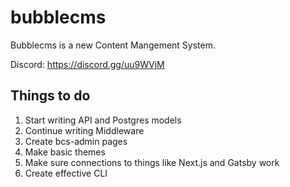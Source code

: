 # bubblecms
Bubblecms is a new Content Mangement System.

Discord: https://discord.gg/uu9WVjM

## Things to do

1. Start writing API and Postgres models
2. Continue writing Middleware 
3. Create bcs-admin pages
4. Make basic themes 
5. Make sure connections to things like Next.js and Gatsby work 
6. Create effective CLI 